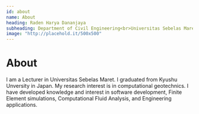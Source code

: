 ```yaml
---
id: about
name: About
heading: Raden Harya Dananjaya
subheading: Department of Civil Engineering<br>Universitas Sebelas Maret
image: "http://placehold.it/500x500"
---
```

 
    
<h1>About</h1>

<div class="article-style"> 
    <p>I am a Lecturer in Universitas Sebelas Maret. I graduated from Kyushu Unversity in Japan. My research interest is in computational geotechnics. I have developed knowledge and interest in software development, Finite Element simulations, Computational Fluid Analysis, and Engineering applications.</p>
</div>
 
 
 